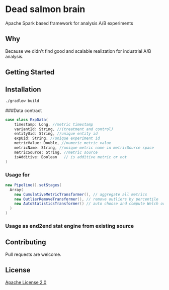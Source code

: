 # Dead salmon brain

Apache Spark based framework for analysis A/B experiments

## Why
Because we didn't find good and scalable
realization for industrial A/B analysis. 

## Getting Started
## Installation

```bash
./gradlew build
```


###Data contract

```scala
case class ExpData(
    timestamp: Long, //metric timestamp
    variantId: String, //(treatment and control)
    entityUid: String, //unique entity id
    expUid: String, //unique experiment id
    metricValue: Double, //numeric metric value
    metricName: String, //unique metric name in metricSource space  
    metricSource: String, //metric source 
    isAdditive: Boolean   // is additive metric or not
)
```

### Usage for 


```scala
new Pipeline().setStages(
  Array(
    new CumulativeMetricTransformer(), // aggregate all metrics
    new OutlierRemoveTransformer(), // remove outliers by percentile
    new AutoStatisticsTransformer() // auto choose and compute Welch or MannWhitney test 
  )
)
```

### Usage as end2end stat engine from existing source


## Contributing
Pull requests are welcome.

## License
[Apache License 2.0](https://www.apache.org/licenses/LICENSE-2.0)
